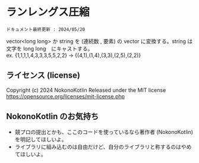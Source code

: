 # ランレングス圧縮
`ドキュメント最終更新 : 2024/05/20`

vector&lt;long long> か string を (連続数 , 要素) の vector に変換する。string は文字を long long　にキャストする。  
ex. {1,1,1,1,4,3,3,3,5,5,2,2} -> {(4,1),(1,4),(3,3),(2,5),(2,2)}



## ライセンス (license)
Copyright (c) 2024 NokonoKotlin
Released under the MIT license
https://opensource.org/licenses/mit-license.php


## NokonoKotlin のお気持ち
- 競プロの提出とかも、ここのコードを使っているなら著作者 (NokonoKotlin) を明記してほしいよ。
- ライブラリに組み込むのは自由だけど、自分のライブラリと称するのはやめてほしいよ。


